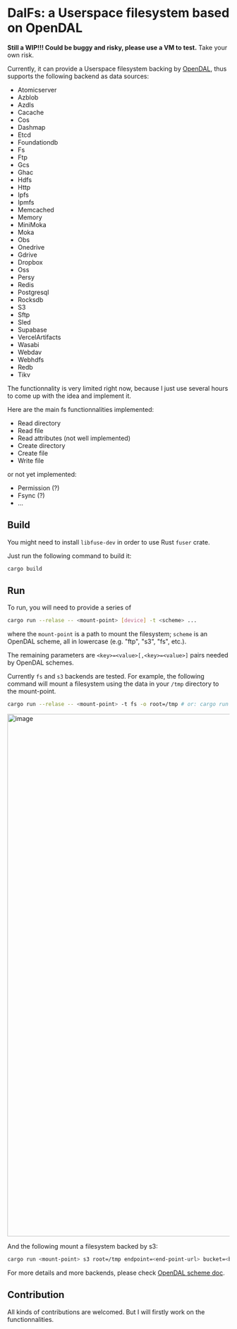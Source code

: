 # DalFs: a Userspace filesystem based on OpenDAL

**Still a WIP!!! Could be buggy and risky, please use a VM to test.** Take your own risk.

Currently, it can provide a Userspace filesystem backing by [OpenDAL](https://github.com/apache/incubator-opendal), thus supports the following backend as data sources:

- Atomicserver
- Azblob
- Azdls
- Cacache
- Cos
- Dashmap
- Etcd
- Foundationdb
- Fs
- Ftp
- Gcs
- Ghac
- Hdfs
- Http
- Ipfs
- Ipmfs
- Memcached
- Memory
- MiniMoka
- Moka
- Obs
- Onedrive
- Gdrive
- Dropbox
- Oss
- Persy
- Redis
- Postgresql
- Rocksdb
- S3
- Sftp
- Sled
- Supabase
- VercelArtifacts
- Wasabi
- Webdav
- Webhdfs
- Redb
- Tikv

The functionnality is very limited right now, because I just use several hours to come up with the idea and implement it.

Here are the main fs functionnalities implemented:

- Read directory
- Read file
- Read attributes (not well implemented)
- Create directory
- Create file
- Write file

or not yet implemented:
- Permission (?)
- Fsync (?)
- ...

## Build

You might need to install `libfuse-dev` in order to use Rust `fuser` crate.

Just run the following command to build it:

```bash
cargo build
```

## Run

To run, you will need to provide a series of 

```bash
cargo run --relase -- <mount-point> [device] -t <scheme> ...
```

where the `mount-point` is a path to mount the filesystem; `scheme` is an OpenDAL scheme, all in lowercase (e.g. "ftp", "s3", "fs", etc.).

The remaining parameters are `<key>=<value>[,<key>=<value>]` pairs needed by OpenDAL schemes.

Currently `fs` and `s3` backends are tested. For example, the following command will mount a filesystem using the data in your `/tmp` directory to the mount-point.

```bash
cargo run --relase -- <mount-point> -t fs -o root=/tmp # or: cargo run --relase -- <mount-point> /tmp -t fs
```

<img width="1185" alt="image" src="https://github.com/Inokinoki/DalFs/assets/8311300/c591ffe1-be35-4c79-8ffa-368c66872b9f">

And the following mount a filesystem backed by s3:

```bash
cargo run <mount-point> s3 root=/tmp endpoint=<end-point-url> bucket=<bucket> access_key_id=<access-key-id> secret_access_key=<secret-access-key> region=auto
```

For more details and more backends, please check [OpenDAL scheme doc](https://opendal.apache.org/docs/rust/opendal/enum.Scheme.html).

## Contribution

All kinds of contributions are welcomed. But I will firstly work on the functionnalities.
